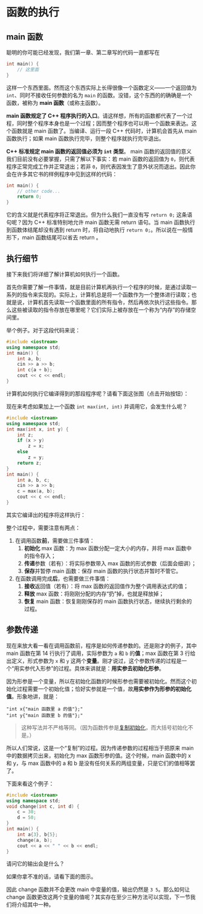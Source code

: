 # 函数的执行

## main 函数

聪明的你可能已经发现，我们第一章、第二章写的代码一直都写在
```cpp
int main() {
    // 这里面
}
```
这样一个东西里面。然而这个东西实际上长得很像一个函数定义——一个返回值为 `int`、同时不接收任何参数的名为 `main` 的函数。没错，这个东西的的确确是一个函数，被称为 **main 函数**（或称主函数）。

**main 函数规定了 C++ 程序执行的入口**。请这样想，所有的函数都代表了一个过程，同时整个程序本身也是一个过程；因而整个程序也可以用一个函数来表达。这个函数就是 main 函数了。当编译、运行一段 C++ 代码时，计算机会首先从 main 函数执行；如果 main 函数执行完毕，则整个程序就执行完毕退出。

**C++ 标准规定 main 函数的返回值必须为 `int` 类型**。 main 函数的返回值的意义我们目前没有必要掌握，只需了解以下事实：若 main 函数的返回值为 `0`，则代表程序正常完成工作并正常退出；若非 `0`，则代表因发生了意外状况而退出。因此你会在许多其它书的样例程序中见到这样的代码：
```cpp
int main() {
    // other code...
    return 0;
}
```
它的含义就是代表程序将正常退出。但为什么我们一直没有写 `return 0;` 这条语句呢？因为 C++ 标准特别地允许 main 函数无需 return 语句。当 main 函数执行到函数体结尾却没有遇到 return 时，将自动地执行 `return 0;`。所以说在一般情形下，main 函数结尾可以省去 return 。

## 执行细节

接下来我们将详细了解计算机如何执行一个函数。

首先你需要了解一件事情，就是目前计算机再执行一个程序的时候，是通过读取一系列的指令来实现的。实际上，计算机总是将一个函数作为一个整体进行读取；也就是说，计算机首先读取一个函数里面的所有指令，然后再依次执行这些指令。那么这些被读取的指令存放在哪里呢？它们实际上被存放在一个称为“内存”的存储空间里。

举个例子。对于这段代码来说：
```cpp codemo
#include <iostream>
using namespace std;
int main() {
    int a, b;
    cin >> a >> b;
    int c{a + b};
    cout << c << endl;
}
```
计算机如何执行它编译得到的那段程序呢？请看下面这张图（点击开始按钮）：

<div class="fig">
<div id="fig1" class="raphael"></div>
<p id="fig1Text" class="info"></p>
</div>

现在来考虑如果加上一个函数 `int max(int, int)` 并调用它，会发生什么呢？
```cpp codemo
#include <iostream>
using namespace std;
int max(int x, int y) {
    int z;
    if (x > y)
        z = x;
    else
        z = y;
    return z;
}
int main() {
    int a, b, c;
    cin >> a >> b;
    c = max(a, b);
    cout << c << endl;
}
```

其实它编译出的程序将这样执行：
<div class="fig">
<div id="fig2" class="raphael"></div>
<p id="fig2Text" class="info"></p>
</div>

整个过程中，需要注意有两点：
1. 在调用函数**前**，需要做三件事情：
    1. **初始化** max 函数：为 max 函数分配一定大小的内存，并将 max 函数中的指令存入；
    2. **传递**参数（若有）：将实际参数带入 max 函数的形式参数（后面会细讲）；
    3. **保存**并暂停 main 函数：保存 main 函数的执行状态并暂时不管它。
2. 在函数调用完成**后**，也需要做三件事情：
    1. **接收**返回值（若有）：将 max 函数的返回值作为整个调用表达式的值；
    2. **释放** max 函数：将刚刚分配的内存“扔”掉，也就是释放掉；
    3. **恢复** main 函数：恢复刚刚保存的 main 函数执行状态，继续执行剩余的过程。

## 参数传递

现在来放大看一看在调用函数前，程序是如何传递参数的。还是刚才的例子，其中 main 函数在第 14 行执行了调用，实际参数为 `a` 和 `b` 的**值**；max 函数在第 3 行给出定义，形式参数为 `x` 和 `y` 这两个**变量**。刚才说过，这个参数传递的过程是一个“用实参代入形参”的过程。具体来讲就是：**用实参去初始化形参**。

因为形参是一个变量，所以在初始化函数的时候形参也需要被初始化。然而这个初始化过程需要一个初始化值；恰好实参就是一个值，故**用实参作为形参的初始化值**。形象地讲，就是：
```sdsc
"int x{"main 函数里 a 的值"};"
"int y{"main 函数里 b 的值"};"
```

> 这种写法并不严格等同。（因为函数传参是[复制初始化](https://zh.cppreference.com/w/cpp/language/copy_initialization)，而大括号初始化不是。）

所以人们常说，这是一个“复制”的过程。因为传递参数的过程相当于把原来 main 中的数据拷贝出来，初始化为 max 函数形参的值。这个时候，main 函数中的 x 和 y，与 max 函数中的 a 和 b 是没有任何关系的两组变量，只是它们的值相等罢了。

下面来看这个例子：
```cpp codemo(show)
#include <iostream>
using namespace std;
void change(int c, int d) {
    c = 30;
    d = 50;
}
int main() {
    int a{3}, b{5};
    change(a, b);
    cout << a << " " << b << endl;
}
```
请问它的输出会是什么？

如果你拿不准的话，请看下面的图示。

<div class="fig">
<div id="fig3" class="raphael"></div>
<p id="fig3Text" class="info"></p>
</div>

因此 change 函数并不会更改 main 中变量的值，输出仍然是 `3 5`。那么如何让 change 函数更改这两个变量的值呢？其实存在至少三种方法可以实现，下一节我们将介绍其中一种。

<script setup>
import { fig1, fig2, fig3 } from "@src/ch03/function_execution";
import { onMounted } from "vue";
onMounted(() => {
    const [fig1e, fig2e, fig3e, fig1t, fig2t, fig3t] = [
        "#fig1",
        "#fig2",
        "#fig3",
        "#fig1Text",
        "#fig2Text",
        "#fig3Text"
    ].map((s) => document.querySelector(s));
    fig1(fig1e, fig1t);
    fig2(fig2e, fig2t);
    fig3(fig3e, fig3t);
});
</script>
